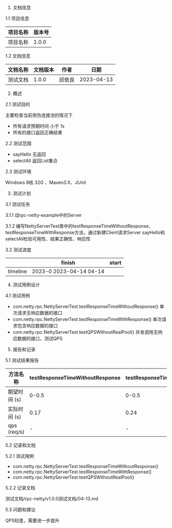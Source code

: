 1. 文档信息

1.1 项目信息

|项目名称| 版本号   |
|---|-------|
|项目名称| 1.0.0 |


1.2 文档信息

|文档名称| 文档版本  | 作者  |日期|
|---|-------|-----|---|
|测试文档| 1.0.0 | 邱依良 |2023-04-13|


2. 概述

2.1 测试目的

主要检查当前用伪连接池的情况下
- 所有请求预期时间 小于 1s
- 所有的接口返回正确结果

2.2 测试范围

- sayHello 无返回
- selectAll 返回List集合

2.3 测试环境

Windows 8核 32G 、Maven3.X、JUnit


3. 测试计划

3.1 测试任务

3.1.1 动rpc-netty-example中的Server

3.1.2 编写NettyServerTest类中的testResponseTimeWithoutResponse、testResponseTimeWithResponse方法，通过新建Client请求Server
sayHello和selectAll检验可用性、结果正确性、响应性

3.2 测试进度

|| finish     | start |
|----|------------|------------|
|timeline | 2023-0 2023-04-14 04-14 |

4. 测试用例设计

4.1 测试用例

- com.netty.rpc.NettyServerTest.testResponseTimeWithoutResponse() 单次请求无响应数据的接口
- com.netty.rpc.NettyServerTest.testResponseTimeWithResponse()   单次请求包含响应数据的接口
- com.netty.rpc.NettyServerTest.testQPSWithoutRealPool() 并发调用无响应数据的接口，测试QPS

5. 报告和记录

5.1 测试结果报告

| 方法名称        | testResponseTimeWithoutResponse | testResponseTimeWithResponse | testQPSWithoutRealPool |
|-------------|---------------------------------|------------------------------|------------------------|
| 期望时间 (s)    | 0-0.5                           | 0-0.5                        | 0-1                    |
| 实际时间 (s)    | 0.17                            | 0.24                         | 0.3                    |
| qps (req/s) | -                               | -                            | 157                    |



5.2 记录和文档

5.2.1 测试用例
- com.netty.rpc.NettyServerTest.testResponseTimeWithoutResponse()
- com.netty.rpc.NettyServerTest.testResponseTimeWithResponse()
- com.netty.rpc.NettyServerTest.testQPSWithoutRealPool()

5.2.2 记录文档

测试文档/rpc-netty/v1.0.0测试文档/04-13.md

5.3 问题和建议

QPS较差，需要进一步提升
